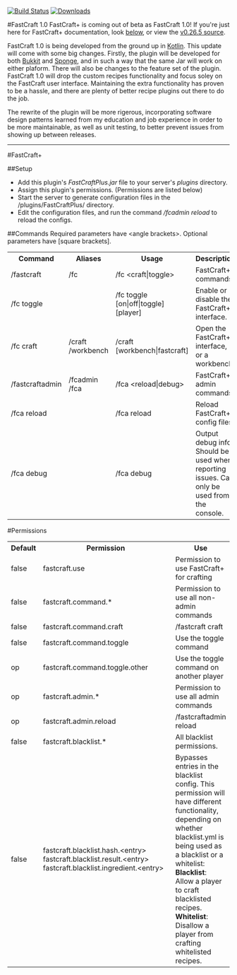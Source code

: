 [![Build Status](https://travis-ci.org/BenWoodworth/FastCraft.svg)](https://travis-ci.org/BenWoodworth/FastCraft)
[![Downloads](https://img.shields.io/github/downloads/BenWoodworth/FastCraft/total.svg)](https://github.com/BenWoodworth/FastCraft/releases)

#FastCraft 1.0
FastCraft+ is coming out of beta as FastCraft 1.0! If you're just here for FastCraft+ documentation, look [below](#fastcraft), or view the [v0.26.5 source](https://github.com/BenWoodworth/FastCraft/tree/v0.26.5).

FastCraft 1.0 is being developed from the ground up in
[Kotlin](http://kotlinlang.org/). This update will come with some big changes.
Firstly, the plugin will be developed for both
[Bukkit](https://dev.bukkit.org/) and
[Sponge](https://www.spongepowered.org/), and in such a way that
the same Jar will work on either plaform. There will also be changes to the
feature set of the plugin. FastCraft 1.0 will drop the custom recipes functionality
and focus soley on the FastCraft user interface. Maintaining the extra functionality
has proven to be a hassle, and there are plenty of better recipe plugins out there to
do the job.

The rewrite of the plugin will be more rigerous, incorporating software design patterns
learned from my education and job experience in order to be more maintainable, as well
as unit testing, to better prevent issues from showing up between releases.

<hr>
#FastCraft+

##Setup
- Add this plugin's _FastCraftPlus.jar_ file to your server's _plugins_ directory.
- Assign this plugin's permissions. (Permissions are listed below)
- Start the server to generate configuration files in the /plugins/FastCraftPlus/ directory.
- Edit the configuration files, and run the command _/fcadmin reload_ to reload the configs.

##Commands
Required parameters have &lt;angle brackets&gt;. Optional parameters have [square brackets].

<table width=100%>
  <tr>
    <th>Command</th>
    <th>Aliases</th>
    <th width=260px>Usage</th>
    <th>Description</th>
  </tr>
  <tr>
    <td>/fastcraft</td>
    <td>/fc</td>
    <td>/fc &lt;craft|toggle&gt;</td>
    <td>FastCraft+ commands.</td>
  </tr>
  <tr>
    <td>/fc toggle</td>
    <td></td>
    <td>/fc toggle [on|off|toggle] [player]</td>
    <td>Enable or disable the FastCraft+ interface.</td>
  </tr>
  <tr>
    <td>/fc craft</td>
    <td>
      /craft<br>
      /workbench
    </td>
    <td>/craft [workbench|fastcraft]</td>
    <td>Open the FastCraft+ interface, or a workbench.</td>
  </tr>
  <tr>
    <td>/fastcraftadmin</td>
    <td>
      /fcadmin<br>
      /fca
    </td>
    <td>/fca &lt;reload|debug&gt;</td>
    <td>FastCraft+ admin commands.</td>
  </tr>
  <tr>
    <td>/fca reload</td>
    <td></td>
    <td>/fca reload</td>
    <td>Reload FastCraft+ config files.</td>
  </tr>
  <tr>
    <td>/fca debug</td>
    <td></td>
    <td>/fca debug</td>
    <td>Output debug info. Should be used when reporting issues. Can only be used from the console.</td>
  </tr>
</table>

#Permissions
<table width=100%>
  <tr>
    <th>Default</th>
    <th width=290px>Permission</th>
    <th>Use</th>
  </tr>
  <tr>
    <td>false</td>
    <td>fastcraft.use</td>
    <td>Permission to use FastCraft+ for crafting</td>
  </tr>
  <tr>
    <td>false</td>
    <td>fastcraft.command.*</td>
    <td>Permission to use all non-admin commands</td>
  </tr>
  <tr>
    <td>false</td>
    <td>fastcraft.command.craft</td>
    <td>/fastcraft craft</td>
  </tr>
  <tr>
    <td>false</td>
    <td>fastcraft.command.toggle</td>
    <td>Use the toggle command</td>
  </tr>
  <tr>
    <td>op</td>
    <td>fastcraft.command.toggle.other</td>
    <td>Use the toggle command on another player</td>
  </tr>
  <tr>
    <td>op</td>
    <td>fastcraft.admin.*</td>
    <td>Permission to use all admin commands</td>
  </tr>
  <tr>
    <td>op</td>
    <td>fastcraft.admin.reload</td>
    <td>/fastcraftadmin reload</td>
  </tr>
  <tr>
    <td>false</td>
    <td>fastcraft.blacklist.*</td>
    <td>All blacklist permissions.</td>
  </tr>
  <tr>
    <td>false</td>
    <td>
      fastcraft.blacklist.hash.&lt;entry&gt;<br>
      fastcraft.blacklist.result.&lt;entry&gt;<br>
      fastcraft.blacklist.ingredient.&lt;entry&gt;<br>
    </td>
    <td>
      Bypasses entries in the blacklist config. This permission will have
      different functionality, depending on whether blacklist.yml is being
      used as a blacklist or a whitelist:<br>
      <b>Blacklist</b>: Allow a player to craft blacklisted recipes.<br>
      <b>Whitelist</b>: Disallow a player from crafting whitelisted recipes.
    </td>
  </tr>
</table>
